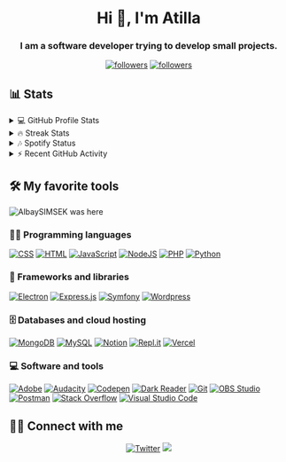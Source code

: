 <h1 align="center">Hi 👋, I'm Atilla</h1>
<h3 align="center">I am a software developer trying to develop small projects.</h3>

<p align="center">
  <a href="https://twitter.com/Albay__SIMSEK">
    <img alt="followers" title="Follow me on Twitter" src="https://img.shields.io/twitter/follow/Albay__SIMSEK?color=55960c&labelColor=488207&label=Follow&logo=twitter&logoColor=white&style=for-the-badge"/></a>
  <a href="https://github.com/atillakurtulussimsek">
    <img alt="followers" title="Follow me on Github" src="https://img.shields.io/github/followers/atillakurtulussimsek?color=236ad3&labelColor=1155ba&style=for-the-badge&logo=github&label=Follow"/></a>
</p>

## 📊 Stats

<details> 
  <summary>💻 GitHub Profile Stats</summary>
  <br/>
  <center>
  <img src="https://github-readme-stats.vercel.app/api?username=atillakurtulussimsek&show_icons=true&theme=dark&locale=en" alt="atillakurtulussimsek" />
  <img src="https://github-readme-stats.vercel.app/api/top-langs?username=atillakurtulussimsek&show_icons=true&theme=dark&locale=en&layout=compact" alt="atillakurtulussimsek" />
  </center>
  <br>
  <b>Note:</b> Top languages is only a metric of the languages my public code consists of and doesn't reflect experience or skill level.
  <br>
</details>
<details> 
  <summary>🔥 Streak Stats</summary>
  <br/>
   <p align="center">
  <a href="https://github.com/atillakurtulussimsek">
    <img title="🔥 Get streak stats for your profile at git.io/streak-stats" alt="DenverCoder1's streak" src="https://github-readme-streak-stats.herokuapp.com/?user=atillakurtulussimsek&theme=monokai-metallian&hide_border=true"/>
  </a>
</p>
</details>
<details>
  <summary>🎶 Spotify Status</summary>
  <br/>
<img alt="AlbaySIMSEK's Spotify Activity" src="https://spotify-github-profile.vercel.app/api/view?uid=it62f4alrmq14d7iims75qpks&cover_image=true&theme=novatorem&bar_color=0011ff&bar_color_cover=true"/>
</details>
<details>
  <summary>⚡ Recent GitHub Activity</summary>
  <br/>
<img alt="AlbaySIMSEK's Activity Graph" src="https://activity-graph.herokuapp.com/graph?username=atillakurtulussimsek&bg_color=1F222E&color=F8D866&line=F85D7F&point=FFFFFF&hide_border=true"/>
</details>

## 🛠️ My favorite tools

![AlbaySIMSEK was here](https://spotify-recently-played-readme.vercel.app/api?user=it62f4alrmq14d7iims75qpks)

### 👨‍💻 Programming languages

<p>
    <a href="https://github.com/search?q=user%3ADenverCoder1+is%3Arepo+language%3Acss"><img alt="CSS" src="https://img.shields.io/badge/CSS%20-%231572B6.svg?logo=css3&logoColor=white"></a>
    <a href="https://github.com/search?q=user%3ADenverCoder1+is%3Arepo+language%3Ahtml"><img alt="HTML" src="https://img.shields.io/badge/HTML%20-%23E34F26.svg?logo=html5&logoColor=white"></a>
    <a href="https://github.com/search?q=user%3ADenverCoder1+is%3Arepo+language%3Ajavascript"><img alt="JavaScript" src="https://img.shields.io/badge/JavaScript%20-%23F7DF1E.svg?logo=javascript&logoColor=black"></a>
    <a href="https://github.com/search?q=user%3ADenverCoder1+is%3Arepo+language%3Ajavascript"><img alt="NodeJS" src="https://img.shields.io/badge/Node.js%20-%2343853D.svg?logo=node.js&logoColor=white"></a>
    <a href="https://github.com/search?q=user%3ADenverCoder1+is%3Arepo+language%3Aphp"><img alt="PHP" src="https://img.shields.io/badge/PHP-%23777BB4.svg?logo=php&logoColor=white"></a>
    <a href="https://github.com/search?q=user%3ADenverCoder1+is%3Arepo+language%3Apython"><img alt="Python" src="https://img.shields.io/badge/Python%20-%2314354C.svg?logo=python&logoColor=white"></a>
</p>

### 🧰 Frameworks and libraries

<p>
    <a href="#"><img alt="Electron" src="https://img.shields.io/badge/Electron%20-%2320232e.svg?logo=electron&logoColor=white"></a>
    <a href="#"><img alt="Express.js" src="https://img.shields.io/badge/Express.js%20-%23404d59.svg?logo=express&logoColor=white"></a>
    <a href="#"><img alt="Symfony" src="https://img.shields.io/badge/Symfony%20-%23111111.svg?logo=symfony&logoColor=white"></a>
    <a href="#"><img alt="Wordpress" src="https://img.shields.io/badge/Wordpress-21759B?logo=wordpress&logoColor=white"></a>
</p>

### 🗄️ Databases and cloud hosting

<p>
    <a href="#"><img alt="MongoDB" src ="https://img.shields.io/badge/MongoDB-%234ea94b.svg?logo=mongodb&logoColor=white"></a>
    <a href="#"><img alt="MySQL" src="https://img.shields.io/badge/MySQL-%2300f.svg?logo=mysql&logoColor=white"></a>
    <a href="#"><img alt="Notion" src="https://img.shields.io/badge/Notion%20-%23010101.svg?logo=notion&logoColor=white"></a>
    <a href="#"><img alt="Repl.it" src="https://img.shields.io/badge/Repl.it%20-%230D101E.svg?logo=Repl.it&logoColor=white"></a>
    <a href="#"><img alt="Vercel" src="https://img.shields.io/badge/Vercel%20-%23000000.svg?logo=vercel&logoColor=white"></a>
</p>

### 💻 Software and tools

<p>
    <a href="#"><img alt="Adobe" src="https://img.shields.io/badge/Adobe%20-%23FF0000.svg?logo=adobe&logoColor=white"></a>
    <a href="#"><img alt="Audacity" src="https://img.shields.io/badge/-Audacity-0000CC?logo=audacity&logoColor=white"></a>
    <a href="#"><img alt="Codepen" src="https://img.shields.io/badge/Codepen-000000.svg?logo=codepen&logoColor=white"></a>
    <a href="#"><img alt="Dark Reader" src="https://img.shields.io/badge/-Dark%20Reader-141E24?logo=dark-reader&logoColor=white"></a>
    <a href="#"><img alt="Git" src="https://img.shields.io/badge/Git%20-%23F05033.svg?logo=git&logoColor=white"></a>
    <a href="#"><img alt="OBS Studio" src="https://img.shields.io/badge/-OBS%20Studio-302E31?logo=obs-studio&logoColor=white"></a>
    <a href="#"><img alt="Postman" src="https://img.shields.io/badge/Postman-FF6C37?logo=postman&logoColor=white"></a>
    <a href="#"><img alt="Stack Overflow" src="https://img.shields.io/badge/-Stack%20Overflow-FE7A16?logo=stack-overflow&logoColor=white"></a>
    <a href="#"><img alt="Visual Studio Code" src="https://img.shields.io/badge/Visual%20Studio%20Code-0078d7.svg?logo=visual-studio-code&logoColor=white"></a>
</p>

## 🙋‍♂️ Connect with me

<!-- Badges template - https://github.com/badges/shields -->
<p align="center">
  <a href="https://twitter.com/Albay__SIMSEK"><img alt="Twitter" title="Twitter" src="https://img.shields.io/badge/-Twitter-1DA1F2?style=for-the-badge&logo=twitter&logoColor=white"/></a>
  <a href="https://discord.gg/bnJ4YGt" alt="Dev Pro Tips Discussion & Support Server"><img src="https://img.shields.io/badge/-Discord-7289DA?style=for-the-badge&logoColor=white&logo=discord"/></a>
</p>
